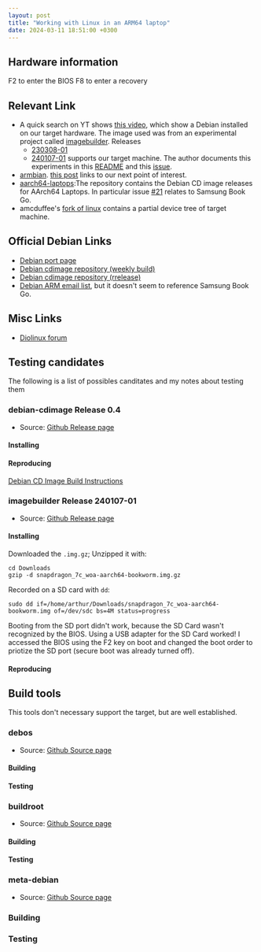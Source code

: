 ```yaml
---
layout: post
title: "Working with Linux in an ARM64 laptop"
date: 2024-03-11 18:51:00 +0300 
---
```



## Hardware information

F2 to enter the BIOS
F8 to enter a recovery 

## Relevant Link

- A quick search on YT shows [this video](https://www.youtube.com/watch?v=sMRur1pCW9Q), which show a Debian installed on our target hardware. The image used was from an experimental project called [imagebuilder](https://github.com/hexdump0815/imagebuilder/blob/main/systems/snapdragon_7c_woa/readme.md). Releases
  - [230308-01](https://github.com/hexdump0815/imagebuilder/releases/tag/230308-01)
  - [240107-01](https://github.com/hexdump0815/imagebuilder/releases/tag/240107-01)
supports our target machine. The author documents this experiments in this [README](https://github.com/hexdump0815/imagebuilder/blob/main/systems/snapdragon_7c_woa/readme.md) and this [issue](https://github.com/hexdump0815/imagebuilder/issues/136).
- [armbian](https://www.armbian.com/).  [this post](https://forum.armbian.com/topic/24464-samsung-go-book/#comment-153460) links to our next point of interest.
-  [aarch64-laptops](https://github.com/aarch64-laptops/debian-cdimage/releases):The repository contains the Debian CD image releases for AArch64 Laptops. In particular issue [#21](https://github.com/aarch64-laptops/debian-cdimage/issues/21#) relates to Samsung Book Go.
-  amcduffee's [fork of linux](https://github.com/amcduffee/linux/tree/galaxy-book-go) contains a partial device tree of target machine.

## Official Debian Links
- [Debian port page](https://www.debian.org/ports/arm/)
- [Debian cdimage repository (weekly build)](https://cdimage.debian.org/cdimage/weekly-builds/arm64/iso-cd/)
- [Debian cdimage repository (rrelease)](https://cdimage.debian.org/cdimage/current/arm64/iso-cd/)
- [Debian ARM email list](https://lists.debian.org/debian-arm/), but it doesn't seem to reference Samsung Book Go.


## Misc Links

- [Diolinux forum](https://plus.diolinux.com.br/t/instalacao-do-linux-no-notebook-samsung-galaxy-book-go/46864)


## Testing candidates
The following is a list of possibles canditates and my notes about testing them

### debian-cdimage Release 0.4
- Source: [Github Release page](https://github.com/aarch64-laptops/debian-cdimage/releases/tag/v0.4)
#### Installing
#### Reproducing

[Debian CD Image Build Instructions](https://github.com/aarch64-laptops/debian-cdimage/tree/main/doc)

### imagebuilder Release 240107-01
- Source: [Github Release page](https://github.com/hexdump0815/imagebuilder/releases/tag/240107-01)
#### Installing

Downloaded the `.img.gz`; Unzipped it with:
```{bash}
cd Downloads
gzip -d snapdragon_7c_woa-aarch64-bookworm.img.gz
```

Recorded on a SD card with `dd`:
```{bash}
sudo dd if=/home/arthur/Downloads/snapdragon_7c_woa-aarch64-bookworm.img of=/dev/sdc bs=4M status=progress
```

Booting from the SD port didn't work, because the SD Card wasn't recognized by the BIOS.
Using a USB adapter for the SD Card worked!
I accessed the BIOS using the F2 key on boot and changed the boot order to priotize the SD port (secure boot was already turned off). 

#### Reproducing

## Build tools
This tools don't necessary support the target, but are well established.

### debos
- Source: [Github Source page](https://github.com/go-debos/debos)
#### Building
#### Testing

### buildroot
- Source: [Github Source page](https://github.com/go-debos/debos)
#### Building
#### Testing

### meta-debian
- Source: [Github Source page](https://github.com/meta-debian/meta-debian)
### Building
### Testing




